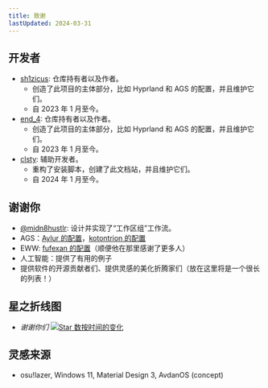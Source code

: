 ```yaml
---
title: 致谢
lastUpdated: 2024-03-31
---
```

## 开发者
- [sh1zicus](https://github.com/sh1zicus): 仓库持有者以及作者。
  - 创造了此项目的主体部分，比如 Hyprland 和 AGS 的配置，并且维护它们。
  - 自 2023 年 1 月至今。
- [end_4](https://github.com/end-4): 仓库持有者以及作者。
  - 创造了此项目的主体部分，比如 Hyprland 和 AGS 的配置，并且维护它们。
  - 自 2023 年 1 月至今。
- [clsty](https://github.com/clsty): 辅助开发者。
  - 重构了安装脚本，创建了此文档站，并且维护它们。
  - 自 2024 年 1 月至今。

## 谢谢你
 - [@midn8hustlr](https://github.com/midn8hustlr): 设计并实现了“工作区组”工作流。
 - AGS：[Aylur 的配置](https://github.com/Aylur/dotfiles)，[kotontrion 的配置](https://github.com/kotontrion/dotfiles)
 - EWW: [fufexan 的配置](https://github.com/fufexan/dotfiles)（顺便他在那里感谢了更多人）
 - 人工智能：提供了有用的例子
 - 提供软件的开源贡献者们、提供灵感的美化折腾家们（放在这里将是一个很长的列表！）

## 星之折线图
- _谢谢你们_
[![Star 数按时间的变化](https://starchart.cc/sh1zicus/dots-hyprland.svg?background=%230d1117&axis=%23e6edf3&line=%234759e7)](https://starchart.cc/sh1zicus/dots-hyprland)


## 灵感来源
 - osu!lazer, Windows 11, Material Design 3, AvdanOS (concept)
